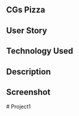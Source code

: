 ## CGs Pizza


## User Story


## Technology Used

## Description

## Screenshot

#   P r o j e c t 1 
 
 
